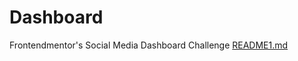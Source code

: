 # Dashboard
Frontendmentor's Social Media Dashboard Challenge
[README1.md](https://github.com/ifaronti/Dashboard/files/11883223/README1.md)
